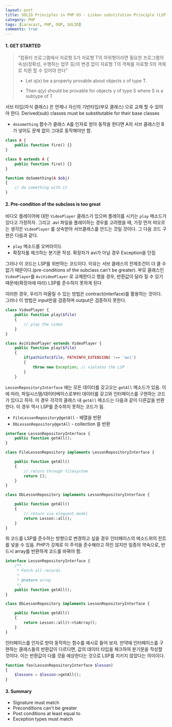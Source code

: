 ```yaml
---
layout: post
title: SOLID Principles in PHP 03 - Liskov substitution Principle (LSP)
category: PHP
tags: [Laracast, PHP, OOP, SOLID]
comments: true
---
```




#### 1. GET STARTED

> "컴퓨터 프로그램에서 자료형 S가 자료형 T의 하위형이라면 필요한 프로그램의 속성(정확성, 수행하는 업무 등)의 변경 없이 자료형 T의 객체를 자료형 S의 객체로 치환 할 수 있어야 한다"
>
> - Let q(x) be a property provable about objects x of type T.
>
> - Then q(y) should be provable for objects y of type S where S is a subtype of T

서브 타입(자식 클래스) 은 언제나 자신의 기반타입(부모 클래스) 으로 교체 할 수 있어야 한다. Derived(sub) classes must be substitutable for their base classes

-  `dosomething`  함수가 클래스 A를 인자로 받아 동작을 한다면 A의 서브 클래스인 B가 넣어도 문제 없이 그대로 동작해야만 함. 

```php
class A {
    public function fire() {}
}

class B extends A {
    public function fire() {}
}

function doSomething(A $obj)
{
    // do something with it
}
```



#### 2. Pre-condition of the subclass is too great

비디오 플레이어에 대한 `VideoPlayer` 클래스가 있으며 플레이를 시키는 `play` 메소드가 있다고 가정하자. 그리고 .avi 파일을 플레이하는 경우를 고려했을 때, 가장 먼저 떠오르는 생각은 `VideoPlayer` 를 상속받아 서브클래스를 만드는 것일 것이다. 그 다음 코드 구현은 다음과 같다.

- `play` 메소드를 오버라이드 
- 확장자를 체크하는 분기문 작성. 확장자가 avi가 아닐 경우 Exception을 던짐

그러나 이 코드는 LSP를 위반하는 코드이다. 이유는 서브 클래스의 전제조건이 더 클 수없기 때문이다.(pre-conditions of the subclass can't be greater). 부모 클래스인 `VideoPlayer`를 `AviVideoPlayer` 로 교체한다고 했을 경우, 반환값이 달라 질 수 있기 때문에(확장자에 따라) LSP를 준수하지 못하게 된다

이러한 경우, 우리가 떠올릴 수 있는 방법은 contract(interface)를 활용하는 것이다. 그러나 이 방법은 input만을 검증하며 output은 검증하지 못한다.

```php
class VideoPlayer {
    public function play($file)
    {
        // play the video
    }
}

class AviVideoPlayer extends VideoPlayer {
    public function play($file)
    {
        if(pathinfo($file, PATHINFO_EXTENSION) !== 'avi')
        {
            throw new Exception; // violates the LSP
        }
    }
```



`LessonRepositoryInterface` 에는 모든 데이터를 갖고오는 `getAll` 메소드가 있음. 이에 따라, 파일시스템/데이터베이스로부터 데이터를 갖고와 인터페이스를 구현하는 코드가 있다고 하자. 이 경우 각각의 클래스 내 `getAll` 메소드는 다음과 같이 다른값을 반환한다. 이 경우 역시 LSP를 준수하지 못하는 코드가 됨.

- `FileLessonRepository@getAll`  - 배열을 반환
- `DbLessonRepository@getAll`  - collection 을 반환

```php
interface LessonRepositoryInterface {
    public function getAll();
}

class FileLessonRepository implements LessonRepositoryInterface {

    public function getAll()
    {
        // return through filesystem
        return [];
    }
}

class DbLessonRepository implements LessonRepositoryInterface {

    public function getAll()
    {
        // return via eloquent model
        return Lesson::all();
    }
}
```



위 코드를 LSP를 준수하는 방향으로 변경하고 싶을 경우 인터페이스의 메소드위의 힌트를 넣을 수 있음. PHP가 강제로 이 주석을 준수해라고 하진 않지만 일종의 약속으로, 반드시 array를 반환하게 코드를 바꿔야 함.

```php
interface LessonRepositoryInterface {
    /**
     * Fetch all records
     *
     * @return array
     */
    public function getAll();
}

class DbLessonRepository implements LessonRepositoryInterface {

    public function getAll()
    {
        return Lesson::all()->toArray();
    }
}
```



인터페이스를 인자로 받아 동작하는 함수를 예시로 들어 보자. 만약에 인터페이스를 구현하는 클래스들의 반환값이 다르다면, 값의 데이터 타입을 체크하여 분기문을 작성할 것이다. 이는 반환값이 다를 것을 예상한다는 것으로 LSP를 지키지 않았다는 의미이다. 

```php
function foo(LessonRepositoryInterface $lesson)
{
    $lessons = $lesson->getAll();
}
```



#### 3. Summary

- Signature must match
- Preconditions can't be greater
- Post conditions at least equal to
- Exception types must match
